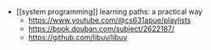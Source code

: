 - [[system programming]] learning paths: a practical way
	- https://www.youtube.com/@cs631apue/playlists
	- https://book.douban.com/subject/2622187/
	- https://github.com/libuv/libuv